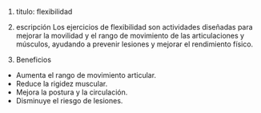1. titulo: flexibilidad

2. escripción
Los ejercicios de flexibilidad son actividades diseñadas para mejorar la movilidad y el rango de movimiento de las articulaciones y músculos, ayudando a prevenir lesiones y mejorar el rendimiento físico.

3. Beneficios
- Aumenta el rango de movimiento articular.
- Reduce la rigidez muscular.
- Mejora la postura y la circulación.
- Disminuye el riesgo de lesiones.
